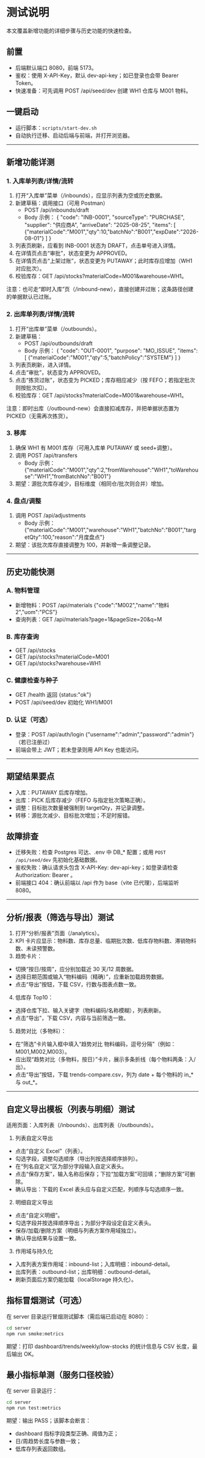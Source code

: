 # 测试说明

本文覆盖新增功能的详细步骤与历史功能的快速检查。

## 前置
- 后端默认端口 8080，前端 5173。
- 鉴权：使用 X-API-Key，默认 dev-api-key；如已登录也会带 Bearer Token。
- 快速准备：可先调用 POST /api/seed/dev 创建 WH1 仓库与 M001 物料。

## 一键启动
- 运行脚本：`scripts/start-dev.sh`
- 自动执行迁移、启动后端与前端，并打开浏览器。

---

## 新增功能详测

### 1. 入库单列表/详情/流转
1) 打开“入库单”菜单（/inbounds），应显示列表为空或历史数据。
2) 新建草稿：调用接口（可用 Postman）
   - POST /api/inbounds/draft
   - Body 示例：
     {
       "code": "INB-0001",
       "sourceType": "PURCHASE",
       "supplier": "供应商A",
       "arriveDate": "2025-08-25",
       "items": [
         {"materialCode":"M001","qty":10,"batchNo":"B001","expDate":"2026-08-01"}
       ]
     }
3) 列表页刷新，应看到 INB-0001 状态为 DRAFT，点击单号进入详情。
4) 在详情页点击“审批”，状态变更为 APPROVED。
5) 在详情页点击“上架过账”，状态变更为 PUTAWAY；此时库存应增加（WH1 对应批次）。
6) 校验库存：GET /api/stocks?materialCode=M001&warehouse=WH1。

注意：也可走“即时入库”页（/inbound-new），直接创建并过账；这条路径创建的单据默认已过账。

### 2. 出库单列表/详情/流转
1) 打开“出库单”菜单（/outbounds）。
2) 新建草稿：
   - POST /api/outbounds/draft
   - Body 示例：
     {
       "code": "OUT-0001",
       "purpose": "MO_ISSUE",
       "items": [
         {"materialCode":"M001","qty":5,"batchPolicy":"SYSTEM"}
       ]
     }
3) 列表页刷新，进入详情。
4) 点击“审批”，状态变为 APPROVED。
5) 点击“拣货过账”，状态变为 PICKED；库存相应减少（按 FEFO；若指定批次则按批次扣）。
6) 校验库存：GET /api/stocks?materialCode=M001&warehouse=WH1。

注意：即时出库（/outbound-new）会直接扣减库存，并把单据状态置为 PICKED（无需再次拣货）。

### 3. 移库
1) 确保 WH1 有 M001 库存（可用入库单 PUTAWAY 或 seed+调整）。
2) 调用 POST /api/transfers
   - Body 示例：
     {"materialCode":"M001","qty":2,"fromWarehouse":"WH1","toWarehouse":"WH1","fromBatchNo":"B001"}
3) 期望：源批次库存减少，目标维度（相同仓/批次则合并）增加。

### 4. 盘点/调整
1) 调用 POST /api/adjustments
   - Body 示例：
     {"materialCode":"M001","warehouse":"WH1","batchNo":"B001","targetQty":100,"reason":"月度盘点"}
2) 期望：该批次库存直接调整为 100，并新增一条调整记录。

---

## 历史功能快测

### A. 物料管理
- 新增物料：POST /api/materials
  {"code":"M002","name":"物料2","uom":"PCS"}
- 查询列表：GET /api/materials?page=1&pageSize=20&q=M

### B. 库存查询
- GET /api/stocks
- GET /api/stocks?materialCode=M001
- GET /api/stocks?warehouse=WH1

### C. 健康检查与种子
- GET /health 返回 {status:"ok"}
- POST /api/seed/dev 初始化 WH1/M001

### D. 认证（可选）
- 登录：POST /api/auth/login {"username":"admin","password":"admin"}（若已注册过）
- 前端会带上 JWT；若未登录则用 API Key 也能访问。

---

## 期望结果要点
- 入库：PUTAWAY 后库存增加。
- 出库：PICK 后库存减少（FEFO 与指定批次策略正确）。
- 调整：目标批次数量被强制到 targetQty，并记录调整。
- 转移：源批次减少、目标批次增加；不足时报错。

## 故障排查
- 迁移失败：检查 Postgres 可达、.env 中 DB_* 配置；或用 `POST /api/seed/dev` 先初始化基础数据。
- 鉴权失败：确认请求头包含 X-API-Key: dev-api-key；如登录请检查 Authorization: Bearer <token>。
- 前端接口 404：确认前端以 /api 作为 base（vite 已代理），后端监听 8080。

---

## 分析/报表（筛选与导出）测试
1) 打开“分析/报表”页面（/analytics）。
2) KPI 卡片应显示：物料数、库存总量、临期批次数、低库存物料数、滞销物料数、未读预警数。
3) 趋势卡片：
  - 切换“按日/按周”，应分别加载近 30 天/12 周数据。
  - 选择日期范围或输入“物料编码（精确）”，应重新加载趋势数据。
  - 点击“导出”按钮，下载 CSV，行数与图表点数一致。
4) 低库存 Top10：
  - 选择仓库下拉、输入关键字（物料编码/名称模糊），列表刷新。
  - 点击“导出”，下载 CSV，内容与当前筛选一致。

5) 趋势对比（多物料）：
  - 在“筛选”卡片输入框中填入“趋势对比 物料编码，逗号分隔”（例如：M001,M002,M003）。
  - 应出现“趋势对比（多物料，按日）”卡片，展示多条折线（每个物料两条：入/出）。
  - 点击“导出”按钮，下载 trends-compare.csv，列为 date + 每个物料的 in_* 与 out_*。

---

## 自定义导出模板（列表与明细）测试
适用页面：入库列表（/inbounds）、出库列表（/outbounds）。

1) 列表自定义导出
  - 点击“自定义 Excel”（列表）。
  - 勾选字段，调整勾选顺序（导出列按选择顺序排列）。
  - 在“列名自定义”区为部分字段输入自定义表头。
  - 点击“保存方案”，输入名称后保存；下拉“加载方案”可回填；“删除方案”可删除。
  - 确认导出：下载的 Excel 表头应与自定义匹配，列顺序与勾选顺序一致。

2) 明细自定义导出
  - 点击“自定义明细”。
  - 勾选字段并按选择顺序导出；为部分字段设定自定义表头。
  - 保存/加载/删除方案（明细与列表方案作用域独立）。
  - 确认导出结果与设置一致。

3) 作用域与持久化
  - 入库列表方案作用域：inbound-list；入库明细：inbound-detail。
  - 出库列表：outbound-list；出库明细：outbound-detail。
  - 刷新页面后方案仍能加载（localStorage 持久化）。

## 指标冒烟测试（可选）
在 server 目录运行冒烟测试脚本（需后端已启动在 8080）：

```bash
cd server
npm run smoke:metrics
```

期望：打印 dashboard/trends/weekly/low-stocks 的统计信息与 CSV 长度，最后输出 OK。

## 最小指标单测（服务口径校验）
在 server 目录运行：

```bash
cd server
npm run test:metrics
```

期望：输出 PASS；该脚本会断言：
- dashboard 指标字段类型正确、阈值为正；
- 日/周趋势长度与参数一致；
- 低库存列表返回数组。
